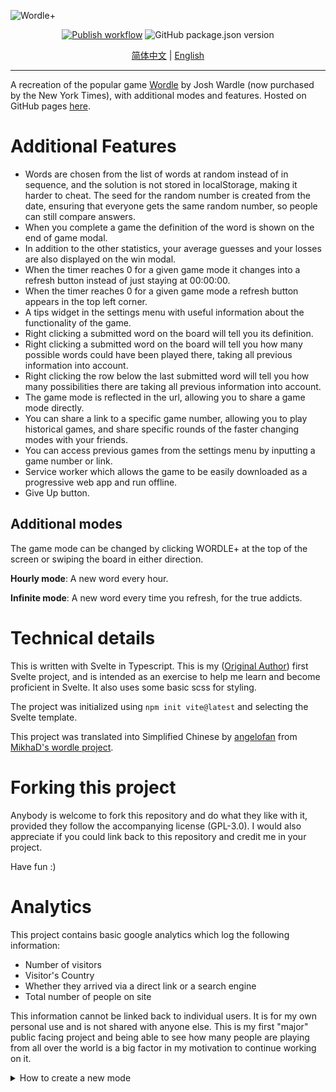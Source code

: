 ![Wordle+](https://raw.githubusercontent.com/angelofan/wordle/main/public/img/og_1200x630.png)
<div align="center">
  <a href="https://angelofan.github.io/wordle/" ><img src="https://github.com/angelofan/wordle/workflows/Publish/badge.svg?branch=main" alt="Publish workflow"/></a>
  <img src="https://img.shields.io/github/package-json/v/angelofan/wordle" alt="GitHub package.json version" />
</div>

<p align="center">
  <a href="https://github.com/angelofan/wordle/blob/main/README.md">简体中文</a> | <a href="https://github.com/angelofan/wordle/blob/main/README_en.md">English</a>
</p>

---

A recreation of the popular game [Wordle](https://www.nytimes.com/games/wordle/) by Josh Wardle (now purchased by the New York Times), with additional modes and features.
Hosted on GitHub pages [here](https://angelofan.github.io/wordle/).

# Additional Features
- Words are chosen from the list of words at random instead of in sequence, and the solution is not stored in localStorage, making it harder to cheat. The seed for the random number is created from the date, ensuring that everyone gets the same random number, so people can still compare answers.
- When you complete a game the definition of the word is shown on the end of game modal.
- In addition to the other statistics, your average guesses and your losses are also displayed on the win modal.
- When the timer reaches 0 for a given game mode it changes into a refresh button instead of just staying at 00:00:00.
- When the timer reaches 0 for a given game mode a refresh button appears in the top left corner.
- A tips widget in the settings menu with useful information about the functionality of the game.
- Right clicking a submitted word on the board will tell you its definition.
- Right clicking a submitted word on the board will tell you how many possible words could have been played there, taking all previous information into account.
- Right clicking the row below the last submitted word will tell you how many possibilities there are taking all previous information into account.
- The game mode is reflected in the url, allowing you to share a game mode directly.
- You can share a link to a specific game number, allowing you to play historical games, and share specific rounds of the faster changing modes with your friends.
- You can access previous games from the settings menu by inputting a game number or link.
- Service worker which allows the game to be easily downloaded as a progressive web app and run offline.
- Give Up button.

## Additional modes
The game mode can be changed by clicking WORDLE+ at the top of the screen or swiping the board in either direction.

**Hourly mode**: A new word every hour.

**Infinite mode**: A new word every time you refresh, for the true addicts.

# Technical details
This is written with Svelte in Typescript. This is my ([Original Author](https://github.com/MikhaD)) first Svelte project, and is intended as an exercise to help me learn and become proficient in Svelte. It also uses some basic scss for styling.

The project was initialized using `npm init vite@latest` and selecting the Svelte template.

This project was translated into Simplified Chinese by [angelofan](https://github.com/angelofan) from [MikhaD's wordle project](https://github.com/MikhaD/wordle/).

# Forking this project
Anybody is welcome to fork this repository and do what they like with it, provided they follow the accompanying license (GPL-3.0).
I would also appreciate if you could link back to this repository and credit me in your project.

Have fun :)

# Analytics
This project contains basic google analytics which log the following information:
- Number of visitors
- Visitor's Country
- Whether they arrived via a direct link or a search engine
- Total number of people on site

This information cannot be linked back to individual users. It is for my own personal use and is not shared with anyone else. This is my first "major" public facing project and being able to see how many people are playing from all over the world is a big factor in my motivation to continue working on it.

<details>
<summary>How to create a new mode</summary>

- Add the mode name to the **end** of the GameMode enum in `enums.ts`
- Add a case for that mode in the newSeed function in `utils.ts`
- Add a ModeData object to the modeData modes array in `utils.ts`
</details>

